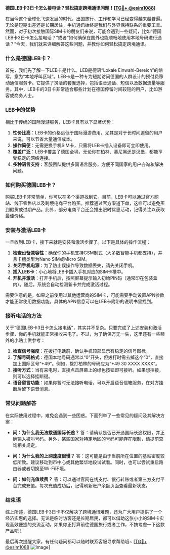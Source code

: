 **德国LEB卡3日卡怎么接电话？轻松搞定跨境通讯问题！[[TG💪+ @esim1088](https://t.me/s/esim1088)]**

在当今这个全球化飞速发展的时代，出国旅行、工作和学习已经变得越来越普遍。无论是短期出差还是长期居住，手机通讯始终是我们与外界保持联系的重要工具。然而，对于初次接触国际SIM卡的朋友们来说，可能会遇到一些疑问，比如“德国LEB卡3日卡怎么接电话？”或者“如何确保在国外也能顺畅地使用本地号码进行通话？”今天，我们就来详细解答这些问题，并教你如何轻松搞定跨境通讯。

### 什么是德国LEB卡？

首先，我们先了解一下LEB卡是什么。LEB是德语“Lokale Einwahl-Bereich”的缩写，意为“本地呼叫区域”。LEB卡是一种专为短期访问德国的人群设计的预付费移动通信服务卡。它提供了灵活的套餐选择，包括语音通话、短信以及数据流量等服务。其中，LEB卡的3日卡非常适合那些计划在德国停留时间较短的用户，比如游客或商务人士。

### LEB卡的优势

相比于传统的国际漫游服务，LEB卡具有以下显著优势：

1. **性价比高**：LEB卡的价格远低于国际漫游费用，尤其是对于长时间逗留的用户来说，可以节省大量通信成本。
2. **操作简便**：无需更换手机SIM卡，只需将LEB卡插入设备即可立即使用。
3. **覆盖广泛**：LEB卡覆盖了德国全境，无论你在柏林、慕尼黑还是汉堡，都能享受稳定的网络连接。
4. **多种语言支持**：客服团队提供多国语言服务，方便不同国家的用户咨询和解决问题。

### 如何购买德国LEB卡？

购买LEB卡非常简单，你可以在多个渠道找到它。目前，LEB卡可以通过官方网站、线下零售店以及跨境电商平台购买。推荐通过官方渠道下单，这样可以避免买到假货或过期产品。此外，部分电商平台还会推出限时优惠活动，记得关注以获取最佳价格。

### 安装与激活LEB卡

一旦收到LEB卡，接下来就是安装和激活步骤了。以下是具体的操作流程：

1. **检查设备兼容性**：确保你的手机支持GSM制式（大多数智能手机都支持），并且卡槽类型为Nano SIM或Micro SIM。
2. **关闭手机电源**：为了防止误操作导致数据丢失，请先关闭手机。
3. **插入LEB卡**：小心地将LEB卡插入手机对应的SIM卡槽中。
4. **开机并激活**：打开手机后，按照屏幕提示输入初始PIN码（通常印在包装盒内）。随后，系统会自动检测新卡并完成激活过程。

需要注意的是，如果之前使用过其他运营商的SIM卡，可能需要手动设置APN参数才能正常使用数据功能。具体的APN信息可以在LEB卡附带的说明书里找到。

### 接听电话的方法

关于“德国LEB卡3日卡怎么接电话”，其实并不复杂。只要完成了上述安装和激活步骤，你的手机就能正常接收来电了。不过，为了确保万无一失，这里还有一些额外的小贴士供参考：

1. **检查信号强度**：在拨打电话前，确认手机顶部显示有稳定的信号图标。
2. **了解号码格式**：德国本地号码通常以“0”开头，但拨打时需去掉这个“0”，直接加上国际区号“+49”。例如，拨打柏林的号码应为“+49 30 XXXX XXXX”。
3. **接听方式**：当有来电时，直接点击屏幕上的绿色按钮即可接听。如果想拒接，则可以选择挂断键。
4. **语音留言功能**：如果你暂时无法接听电话，可以开启语音信箱服务，在对方挂断后留下语音消息。

### 常见问题解答

在实际使用过程中，难免会遇到一些困惑。下面列举了一些常见的疑问及其解决方案：

- **问：为什么我无法拨通国际长途？**
  答：请确认是否已开通国际长途权限，并正确输入被叫号码。另外，某些国家对特定地区的号码可能存在限制，请提前查询相关规定。

- **问：为什么我的上网速度很慢？**
  答：这可能是由于当前所在位置的基站密度较低所致。建议移动到市中心或其他繁华地段试试看。同时，也可以尝试重启路由器或者切换至Wi-Fi环境。

- **问：如何充值续费？**
  答：可以通过官网在线支付、银行转账或者第三方支付平台完成充值。每次充值成功后，记得刷新账户余额页面查看最新状态。

### 结束语

综上所述，德国LEB卡3日卡不仅解决了跨境通讯难题，还为广大用户提供了一个经济实惠的选择。无论是临时访客还是长期居民，都可以借助这张小小的SIM卡实现高效便捷的交流互动。如果你正打算前往德国旅行或者工作，不妨考虑一下这款产品吧！

最后再次提醒大家，有任何疑问都可以随时联系客服寻求帮助哦~ [[TG💪+ @esim1088](https://t.me/s/esim1088) ![Image](https://i.postimg.cc/4NQfJmqS/Snipaste-2025-05-13-00-14-12.png)]